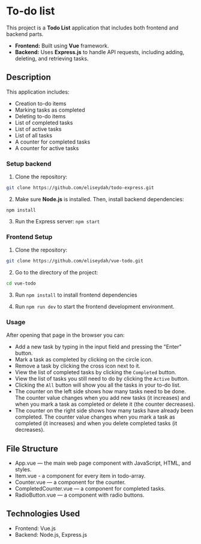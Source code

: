 # To-do list

This project is a **Todo List** application that includes both frontend and backend parts. 

- **Frontend:** Built using **Vue** framework.
- **Backend:** Uses **Express.js** to handle API requests, including adding, deleting, and retrieving tasks.

## Description 
    
  This application includes: 
- Creation to-do items
- Marking tasks as completed
- Deleting to-do items
- List of completed tasks
- List of active tasks
- List of all tasks
- A counter for completed tasks 
- A counter for active tasks

### Setup backend 
1. Clone the repository:
```bash 
git clone https://github.com/eliseydah/todo-express.git
```
2. Make sure **Node.js** is installed. Then, install backend dependencies:

`npm install`

3. Run the Express server:
`npm start` 


### Frontend Setup

1. Clone the repository:
```bash 
git clone https://github.com/eliseydah/vue-todo.git
```

2. Go to the directory of the project: 
```bash
cd vue-todo
```

3. Run `npm install` to install frontend dependencies

4. Run `npm run dev` to start the frontend development environment.



### Usage
After opening that page in the browser you can: 
- Add a new task by typing in the input field and pressing the "Enter" button.
- Mark a task as completed by clicking on the circle icon.
- Remove a task by clicking the cross icon next to it.
- View the list of completed tasks by clicking the `Completed` button.
- View the list of tasks you still need to do by clicking the `Active` button.
- Clicking the `All` button will show you all the tasks in your to-do list.
- The counter on the left side shows how many tasks need to be done. The counter value changes when you add new tasks (it increases) and when you mark a task as completed or delete it (the counter decreases).
- The counter on the right side shows how many tasks have already been completed. The counter value changes when you mark a task as completed (it increases) and when you delete completed tasks (it decreases).

## File Structure 
- App.vue — the main web page component with JavaScript, HTML, and styles.
- Item.vue - a component for every item in todo-array. 
- Counter.vue — a component for the counter.
- CompletedCounter.vue — a component for completed tasks.
- RadioButton.vue — a component with radio buttons.

## Technologies Used
- Frontend: Vue.js 
- Backend: Node.js, Express.js

